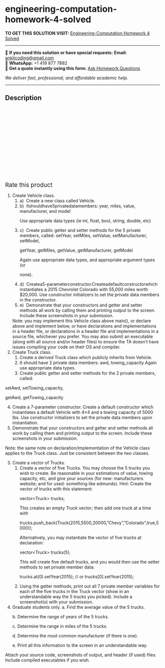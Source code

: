 # engineering-computation-homework-4-solved
**TO GET THIS SOLUTION VISIT:** [Engineering-Computation Homework 4 Solved](https://www.ankitcodinghub.com/product/engineering-computation-homework-4-solved/)


---

📩 **If you need this solution or have special requests:** **Email:** ankitcoding@gmail.com  
📱 **WhatsApp:** +1 419 877 7882  
📄 **Get a quote instantly using this form:** [Ask Homework Questions](https://www.ankitcodinghub.com/services/ask-homework-questions/)

*We deliver fast, professional, and affordable academic help.*

---

<h2>Description</h2>



<div class="kk-star-ratings kksr-auto kksr-align-center kksr-valign-top" data-payload="{&quot;align&quot;:&quot;center&quot;,&quot;id&quot;:&quot;94698&quot;,&quot;slug&quot;:&quot;default&quot;,&quot;valign&quot;:&quot;top&quot;,&quot;ignore&quot;:&quot;&quot;,&quot;reference&quot;:&quot;auto&quot;,&quot;class&quot;:&quot;&quot;,&quot;count&quot;:&quot;0&quot;,&quot;legendonly&quot;:&quot;&quot;,&quot;readonly&quot;:&quot;&quot;,&quot;score&quot;:&quot;0&quot;,&quot;starsonly&quot;:&quot;&quot;,&quot;best&quot;:&quot;5&quot;,&quot;gap&quot;:&quot;4&quot;,&quot;greet&quot;:&quot;Rate this product&quot;,&quot;legend&quot;:&quot;0\/5 - (0 votes)&quot;,&quot;size&quot;:&quot;24&quot;,&quot;title&quot;:&quot;Engineering-Computation Homework 4 Solved&quot;,&quot;width&quot;:&quot;0&quot;,&quot;_legend&quot;:&quot;{score}\/{best} - ({count} {votes})&quot;,&quot;font_factor&quot;:&quot;1.25&quot;}">

<div class="kksr-stars">

<div class="kksr-stars-inactive">
            <div class="kksr-star" data-star="1" style="padding-right: 4px">


<div class="kksr-icon" style="width: 24px; height: 24px;"></div>
        </div>
            <div class="kksr-star" data-star="2" style="padding-right: 4px">


<div class="kksr-icon" style="width: 24px; height: 24px;"></div>
        </div>
            <div class="kksr-star" data-star="3" style="padding-right: 4px">


<div class="kksr-icon" style="width: 24px; height: 24px;"></div>
        </div>
            <div class="kksr-star" data-star="4" style="padding-right: 4px">


<div class="kksr-icon" style="width: 24px; height: 24px;"></div>
        </div>
            <div class="kksr-star" data-star="5" style="padding-right: 4px">


<div class="kksr-icon" style="width: 24px; height: 24px;"></div>
        </div>
    </div>

<div class="kksr-stars-active" style="width: 0px;">
            <div class="kksr-star" style="padding-right: 4px">


<div class="kksr-icon" style="width: 24px; height: 24px;"></div>
        </div>
            <div class="kksr-star" style="padding-right: 4px">


<div class="kksr-icon" style="width: 24px; height: 24px;"></div>
        </div>
            <div class="kksr-star" style="padding-right: 4px">


<div class="kksr-icon" style="width: 24px; height: 24px;"></div>
        </div>
            <div class="kksr-star" style="padding-right: 4px">


<div class="kksr-icon" style="width: 24px; height: 24px;"></div>
        </div>
            <div class="kksr-star" style="padding-right: 4px">


<div class="kksr-icon" style="width: 24px; height: 24px;"></div>
        </div>
    </div>
</div>


<div class="kksr-legend" style="font-size: 19.2px;">
            <span class="kksr-muted">Rate this product</span>
    </div>
    </div>
<div class="page" title="Page 1">
<div class="section">
<div class="layoutArea">
<div class="column">
<ol>
<li>Create Vehicle class.
<ol>
<li>a) &nbsp;Create a new class called Vehicle.</li>
<li>b) &nbsp;Itshouldhave5privatedatamembers:
year, miles, value, manufacturer, and model

Use appropriate data types (ie int, float, bool, string, double, etc)
</li>
<li>c) &nbsp;Create public getter and setter methods for the 5 private members, called: setYear, setMiles, setValue, setManufacturer, setModel,

getYear, getMiles, getValue, getManufacturer, getModel

Again use appropriate data types, and appropriate argument types (or

none).
</li>
<li>d) &nbsp;Createa5-parameterconstructor.Createadefaultconstructorwhich
instantiates a 2015 Chevrolet Colorado with 55,000 miles worth $20,000. Use constructor initializers to set the private data members in the constructor.
</li>
<li>e) &nbsp;Demonstrate that your constructors and getter and setter methods all work by calling them and printing output to the screen. Include these screenshots in your submission.</li>
</ol>
Note: you may implement this Vehicle class above main(), or declare above and implement below, or have declarations and implementations in a header file, or declarations in a header file and implementations in a source file, whichever you prefer. You may also submit an executable (along with all source and/or header files) to ensure the TA doesn’t have issues compiling your code on their OS and compiler.
</li>
<li>Create Truck class.
<ol>
<li>Create a derived Truck class which publicly inherits from Vehicle.</li>
<li>It should have 2 private data members:
awd, towing_capacity Again use appropriate data types.
</li>
<li>Create public getter and setter methods for the 2 private members, called:</li>
</ol>
</li>
</ol>
</div>
</div>
</div>
</div>
<div class="page" title="Page 2">
<div class="section">
<div class="layoutArea">
<div class="column">
setAwd, setTowing_capacity,

getAwd, getTowing_capacity

<ol start="4">
<li>Create a 7-parameter constructor. Create a default constructor which
instantiates a default Vehicle with 4×4 and a towing capacity of 5000 lbs. Use constructor initializers to set the private data members upon instantiation.
</li>
<li>Demonstrate that your constructors and getter and setter methods all work by calling them and printing output to the screen. Include these screenshots in your submission.</li>
</ol>
Note: the same note on declaration/implementation of the Vehicle class applies to the Truck class. Just be consistent between the two classes.

<ol start="3">
<li>Create a vector of Trucks.
<ol>
<li>Create a vector of five Trucks. You may choose the 5 trucks you wish to create. Be reasonable in your estimations of value, towing capacity, etc, and give your sources (for new: manufacturers website; and for used: something like edmunds).
Hint: Create the vector of trucks with this statement:

vector&lt;Truck&gt; trucks;

This creates an empty Truck vector; then add one truck at a time with

trucks.push_back(Truck(2015,5500,20000,”Chevy”,”Colorado”,true,5000));

Alternatively, you may instantiate the vector of five trucks at declaration:

vector&lt;Truck&gt; trucks(5);

This will create five default trucks, and you would then use the setter methods to set private member data:

trucks.at(0).setYear(2015); // or trucks[0].setYear(2015);
</li>
<li>Using the getter methods, print out all 7 private member variables for each of the five trucks in the Truck vector (show in an understandable way the 5 trucks you picked). Include a screenshot(s) with your submission.</li>
</ol>
</li>
<li>Graduate students only.
a. Find the average value of the 5 trucks.

b. Determine the range of years of the 5 trucks.

c. Determine the range in miles of the 5 trucks.

d. Determine the most common manufacturer (if there is one).

e. Print all this information to the screen in an understandable way.
</li>
</ol>
Attach your source code, screenshots of output, and header (if used) files. Include compiled executables if you wish.

</div>
</div>
</div>
</div>
